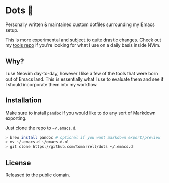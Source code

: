 # Dots :scroll:

Personally written &amp; maintained custom dotfiles surrounding my Emacs setup.

This is more experimental and subject to quite drastic changes. Check out my [tools repo](https://github.com/tomarrell/tools) if you're looking for what I use on a daily basis inside NVim.

## Why?

I use Neovim day-to-day, however I like a few of the tools that were born out of Emacs land. This is essentially what I use to evaluate them and see if I should incorporate them into my workflow.

## Installation

Make sure to install `pandoc` if you would like to do any sort of Markdown exporting.

Just clone the repo to `~/.emacs.d`.

```bash
> brew install pandoc # optional if you want markdown export/preview
> mv ~/.emacs.d ~/emacs.d.ol
> git clone https://github.com/tomarrell/dots ~/.emacs.d
```

## License

Released to the public domain.
